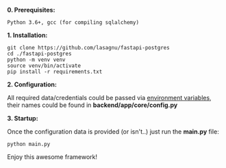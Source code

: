 **0. Prerequisites:**

```
Python 3.6+, gcc (for compiling sqlalchemy)
```

**1. Installation:**
```
git clone https://github.com/lasagnu/fastapi-postgres
cd ./fastapi-postgres
python -m venv venv
source venv/bin/activate
pip install -r requirements.txt
```

**2. Configuration:**

All required data/credentials could be passed via [environment variables](https://www.google.com/search?q=how+to+set+environment+variables+linux), their names could be found  in 
**backend/app/core/config.py**

**3. Startup:**

Once the configuration data is provided (or isn't..) just run the **main.py** file:
```
python main.py
```

Enjoy this awesome framework!
